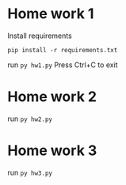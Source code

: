 # Home work 1
Install requirements
```
pip install -r requirements.txt
```
run `py hw1.py`
Press Ctrl+C to exit


# Home work 2
run `py hw2.py`
# Home work 3
run `py hw3.py`
